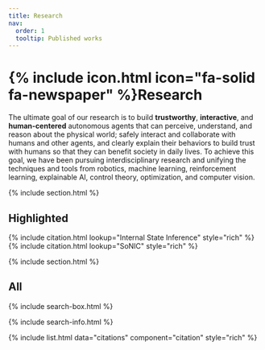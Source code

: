 ```yaml
---
title: Research
nav:
  order: 1
  tooltip: Published works
---
```


# {% include icon.html icon="fa-solid fa-newspaper" %}Research

The ultimate goal of our research is to build **trustworthy**, **interactive**, and **human-centered** autonomous agents that can perceive, understand, and reason about the physical world; safely interact and collaborate with humans and other agents, and clearly explain their behaviors to build trust with humans so that they can benefit society in daily lives. To achieve this goal, we have been pursuing interdisciplinary research and unifying the techniques and tools from robotics, machine learning, reinforcement learning, explainable AI, control theory, optimization, and computer vision.

{% include section.html %}

## Highlighted

{% include citation.html lookup="Internal State Inference" style="rich" %}
{% include citation.html lookup="SoNIC" style="rich" %}

{% include section.html %}

## All

{% include search-box.html %}

{% include search-info.html %}

{% include list.html data="citations" component="citation" style="rich" %}
